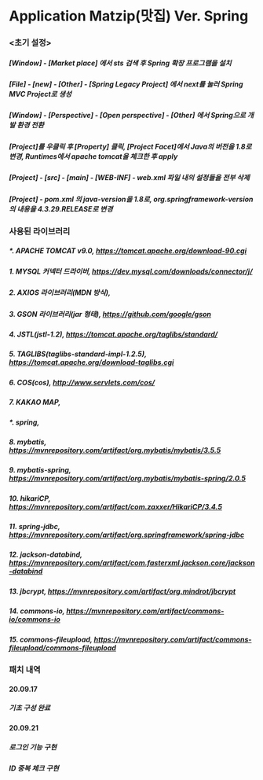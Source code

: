# Application Matzip(맛집) Ver. Spring
### <초기 설정>
##### [Window] - [Market place] 에서 sts 검색 후 Spring 확장 프로그램을 설치
##### [File] - [new] - [Other] - [Spring Legacy Project] 에서 next를 눌러 Spring MVC Project로 생성
##### [Window] - [Perspective] - [Open perspective] - [Other] 에서 Spring으로 개발 환경 전환
##### [Project]를 우클릭 후 [Property] 클릭, [Project Facet]에서 Java의 버전을 1.8로 변경, Runtimes에서 apache tomcat을 체크한 후 apply
##### [Project] - [src] - [main] - [WEB-INF] - web.xml 파일 내의 설정들을 전부 삭제
##### [Project] - pom.xml 의 java-version을 1.8로, org.springframework-version의 내용을 4.3.29.RELEASE로 변경

### 사용된 라이브러리
##### *. APACHE TOMCAT v9.0, https://tomcat.apache.org/download-90.cgi
##### 1. MYSQL 커넥터 드라이버, https://dev.mysql.com/downloads/connector/j/
##### 2. AXIOS 라이브러리(MDN 방식), <script src="https://cdn.jsdelivr.net/npm/axios/dist/axios.min.js"></script>
##### 3. GSON 라이브러리(jar 형태), https://github.com/google/gson
##### 4. JSTL(jstl-1.2), https://tomcat.apache.org/taglibs/standard/
##### 5. TAGLIBS(taglibs-standard-impl-1.2.5), https://tomcat.apache.org/download-taglibs.cgi
##### 6. COS(cos), http://www.servlets.com/cos/
##### 7. KAKAO MAP, <script type="text/javascript" src="//dapi.kakao.com/v2/maps/sdk.js?appkey=APP KEY"></script>

##### *. spring, <eclipse marketplace>
##### 8. mybatis, https://mvnrepository.com/artifact/org.mybatis/mybatis/3.5.5
##### 9. mybatis-spring, https://mvnrepository.com/artifact/org.mybatis/mybatis-spring/2.0.5
##### 10. hikariCP, https://mvnrepository.com/artifact/com.zaxxer/HikariCP/3.4.5
##### 11. spring-jdbc, https://mvnrepository.com/artifact/org.springframework/spring-jdbc
##### 12. jackson-databind, https://mvnrepository.com/artifact/com.fasterxml.jackson.core/jackson-databind
##### 13. jbcrypt, https://mvnrepository.com/artifact/org.mindrot/jbcrypt
##### 14. commons-io, https://mvnrepository.com/artifact/commons-io/commons-io
##### 15. commons-fileupload, https://mvnrepository.com/artifact/commons-fileupload/commons-fileupload

### 패치 내역
#### 20.09.17
##### 기초 구성 완료

#### 20.09.21
##### 로그인 기능 구현
##### ID 중복 체크 구현